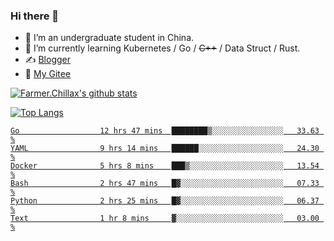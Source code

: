### Hi there 👋

- 🔭 I’m an undergraduate student in China.
- 🌱 I’m currently learning Kubernetes / Go / ~~C++~~ / Data Struct / Rust.
- ✍️ [Blogger](https://blog.farmer233.top)
- 🤔 [My Gitee](https://gitee.com/Farmer-chong)


[![Farmer.Chillax's github stats](https://github-readme-stats.vercel.app/api?username=FarmerChillax)](https://github.com/anuraghazra/github-readme-stats)

[![Top Langs](https://github-readme-stats.vercel.app/api/top-langs/?username=FarmerChillax&layout=compact&hide=html,css,javascript)](https://github.com/anuraghazra/github-readme-stats)

<p>
  <a href="https://wakatime.com/@Farmer">
        <!--START_SECTION:waka-->

```text
Go                  12 hrs 47 mins  ████████▒░░░░░░░░░░░░░░░░   33.63 %
YAML                9 hrs 14 mins   ██████░░░░░░░░░░░░░░░░░░░   24.30 %
Docker              5 hrs 8 mins    ███▒░░░░░░░░░░░░░░░░░░░░░   13.54 %
Bash                2 hrs 47 mins   █▓░░░░░░░░░░░░░░░░░░░░░░░   07.33 %
Python              2 hrs 25 mins   █▓░░░░░░░░░░░░░░░░░░░░░░░   06.37 %
Text                1 hr 8 mins     ▓░░░░░░░░░░░░░░░░░░░░░░░░   03.00 %
```

<!--END_SECTION:waka-->
  </a>
</p>

<!--
**Farmer-chong/Farmer-chong** is a ✨ _special_ ✨ repository because its `README.md` (this file) appears on your GitHub profile.

Here are some ideas to get you started:

- 🔭 I’m currently working on ...
- 🌱 I’m currently learning ...
- 👯 I’m looking to collaborate on ...
- 🤔 I’m looking for help with ...
- 💬 Ask me about ...
- 📫 How to reach me: ...
- 😄 Pronouns: ...
- ⚡ Fun fact: ...
-->
